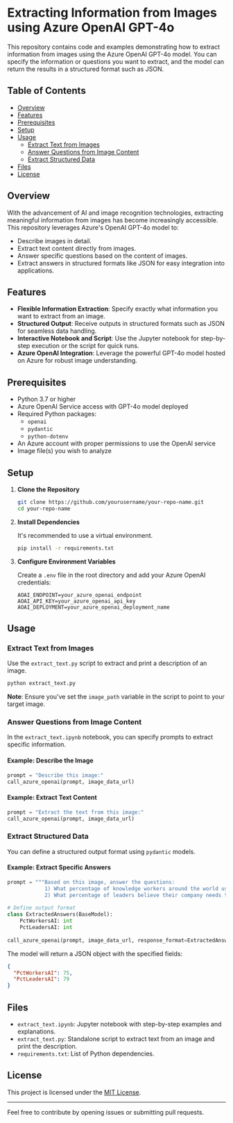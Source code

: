 # Extracting Information from Images using Azure OpenAI GPT-4o  
   
This repository contains code and examples demonstrating how to extract information from images using the Azure OpenAI GPT-4o model. You can specify the information or questions you want to extract, and the model can return the results in a structured format such as JSON.  
   
## Table of Contents  
   
- [Overview](#overview)  
- [Features](#features)  
- [Prerequisites](#prerequisites)  
- [Setup](#setup)  
- [Usage](#usage)  
  - [Extract Text from Images](#extract-text-from-images)  
  - [Answer Questions from Image Content](#answer-questions-from-image-content)  
  - [Extract Structured Data](#extract-structured-data)  
- [Files](#files)  
- [License](#license)  
   
## Overview  
   
With the advancement of AI and image recognition technologies, extracting meaningful information from images has become increasingly accessible. This repository leverages Azure's OpenAI GPT-4o model to:  
   
- Describe images in detail.  
- Extract text content directly from images.  
- Answer specific questions based on the content of images.  
- Extract answers in structured formats like JSON for easy integration into applications.  
   
## Features  
   
- **Flexible Information Extraction**: Specify exactly what information you want to extract from an image.  
- **Structured Output**: Receive outputs in structured formats such as JSON for seamless data handling.  
- **Interactive Notebook and Script**: Use the Jupyter notebook for step-by-step execution or the script for quick runs.  
- **Azure OpenAI Integration**: Leverage the powerful GPT-4o model hosted on Azure for robust image understanding.  
   
## Prerequisites  
   
- Python 3.7 or higher  
- Azure OpenAI Service access with GPT-4o model deployed  
- Required Python packages:  
  - `openai`  
  - `pydantic`  
  - `python-dotenv`  
- An Azure account with proper permissions to use the OpenAI service  
- Image file(s) you wish to analyze  
   
## Setup  
   
1. **Clone the Repository**  
  
   ```bash  
   git clone https://github.com/yourusername/your-repo-name.git  
   cd your-repo-name  
   ```  
   
2. **Install Dependencies**  
  
   It's recommended to use a virtual environment.  
  
   ```bash  
   pip install -r requirements.txt  
   ```  
   
3. **Configure Environment Variables**  
  
   Create a `.env` file in the root directory and add your Azure OpenAI credentials:  
  
   ```env  
   AOAI_ENDPOINT=your_azure_openai_endpoint  
   AOAI_API_KEY=your_azure_openai_api_key  
   AOAI_DEPLOYMENT=your_azure_openai_deployment_name  
   ```  
   
## Usage  
   
### Extract Text from Images  
   
Use the `extract_text.py` script to extract and print a description of an image.  
   
```bash  
python extract_text.py  
```  
   
**Note**: Ensure you've set the `image_path` variable in the script to point to your target image.  
   
### Answer Questions from Image Content  
   
In the `extract_text.ipynb` notebook, you can specify prompts to extract specific information.  
   
#### Example: Describe the Image  
   
```python  
prompt = "Describe this image:"  
call_azure_openai(prompt, image_data_url)  
```  
   
#### Example: Extract Text Content  
   
```python  
prompt = "Extract the text from this image:"  
call_azure_openai(prompt, image_data_url)  
```  
   
### Extract Structured Data  
   
You can define a structured output format using `pydantic` models.  
   
#### Example: Extract Specific Answers  
   
```python  
prompt = """Based on this image, answer the questions:  
            1) What percentage of knowledge workers around the world use generative AI at work?  
            2) What percentage of leaders believe their company needs to adopt AI to stay competitive?"""  
   
# Define output format  
class ExtractedAnswers(BaseModel):  
    PctWorkersAI: int  
    PctLeadersAI: int  
   
call_azure_openai(prompt, image_data_url, response_format=ExtractedAnswers)  
```  
   
The model will return a JSON object with the specified fields:  
   
```json  
{  
  "PctWorkersAI": 75,  
  "PctLeadersAI": 79  
}  
```  
   
## Files  
   
- `extract_text.ipynb`: Jupyter notebook with step-by-step examples and explanations.  
- `extract_text.py`: Standalone script to extract text from an image and print the description.  
- `requirements.txt`: List of Python dependencies.  
   
## License  
   
This project is licensed under the [MIT License](LICENSE).  
   
---  
   
Feel free to contribute by opening issues or submitting pull requests.